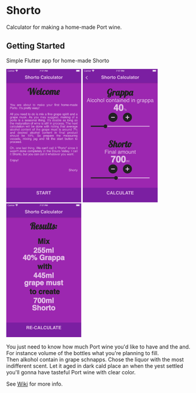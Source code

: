 # Shorto

Calculator for making a home-made Port wine.

## Getting Started
Simple Flutter app for home-made Shorto



<img src="lib/screens/Simulator%20Screen%20Shot%20-%20iPhone%206s%20Plus%20-%202021-02-14%20at%2019.17.15.png" alt="Simulator Screen Shot - iPhone 6s Plus - 2021-02-14 at 19.17.15.png" width=200 /> <img src="lib/screens/Simulator%20Screen%20Shot%20-%20iPhone%206s%20Plus%20-%202021-02-14%20at%2019.17.19.png" alt="Simulator Screen Shot - iPhone 6s Plus - 2021-02-14 at 19.17.19.png" width=200 /> <img src="lib/screens/Simulator%20Screen%20Shot%20-%20iPhone%206s%20Plus%20-%202021-02-14%20at%2019.17.24.png" alt="Simulator Screen Shot - iPhone 6s Plus - 2021-02-14 at 19.17.24.png" width=200 />

You just need to know how much Port wine you'd like to have and the and. For instance volume of the bottles what you're planning to fill.  
Then alkohol contain in grape schnapps. Chose the liquor with the most indifferent scent.
Let it aged in dark cald place an when the yest settled you'll gonna have tasteful Port wine with clear color.

See [Wiki](https://en.wikipedia.org/wiki/Port_wine) for more info.
